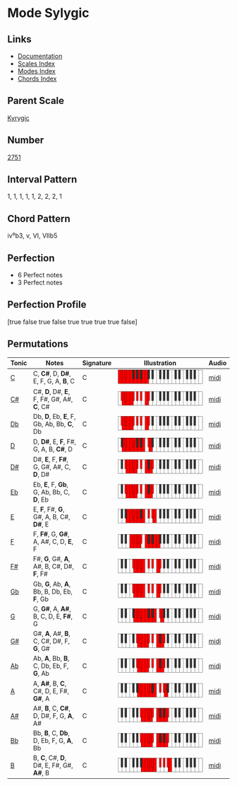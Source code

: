# Mode Sylygic

## Links

- [Documentation](README.md)
- [Scales Index](Scales.md)
- [Modes Index](Modes.md)
- [Chords Index](Chords.md)

## Parent Scale

[Kyrygic](ScaleKyrygic.md)

## Number

[2751](https://ianring.com/musictheory/scales/2751)

## Interval Pattern

1, 1, 1, 1, 1, 2, 2, 2, 1

## Chord Pattern

iv⁰b3, v, VI, VIIb5

## Perfection

- 6 Perfect notes
- 3 Perfect notes

## Perfection Profile

[true false true false true true true true false]

## Permutations

| Tonic | Notes | Signature | Illustration | Audio |
|-------|-------|-----------|--------------|-------|
| [C](ModeCNaturalSylygic.md) | C, **C#**, D, **D#**, E, F, G, A, **B**, C | C | ![CNaturalSylygic](ModeCNaturalSylygic.png) | [midi](https://github.com/edipermadi/music/blob/main/docs/ModeCNaturalSylygic.mid?raw=true) |
| [C#](ModeCSharpSylygic.md) | C#, **D**, D#, **E**, F, F#, G#, A#, **C**, C# | C | ![CSharpSylygic](ModeCSharpSylygic.png) | [midi](https://github.com/edipermadi/music/blob/main/docs/ModeCSharpSylygic.mid?raw=true) |
| [Db](ModeDFlatSylygic.md) | Db, **D**, Eb, **E**, F, Gb, Ab, Bb, **C**, Db | C | ![DFlatSylygic](ModeDFlatSylygic.png) | [midi](https://github.com/edipermadi/music/blob/main/docs/ModeDFlatSylygic.mid?raw=true) |
| [D](ModeDNaturalSylygic.md) | D, **D#**, E, **F**, F#, G, A, B, **C#**, D | C | ![DNaturalSylygic](ModeDNaturalSylygic.png) | [midi](https://github.com/edipermadi/music/blob/main/docs/ModeDNaturalSylygic.mid?raw=true) |
| [D#](ModeDSharpSylygic.md) | D#, **E**, F, **F#**, G, G#, A#, C, **D**, D# | C | ![DSharpSylygic](ModeDSharpSylygic.png) | [midi](https://github.com/edipermadi/music/blob/main/docs/ModeDSharpSylygic.mid?raw=true) |
| [Eb](ModeEFlatSylygic.md) | Eb, **E**, F, **Gb**, G, Ab, Bb, C, **D**, Eb | C | ![EFlatSylygic](ModeEFlatSylygic.png) | [midi](https://github.com/edipermadi/music/blob/main/docs/ModeEFlatSylygic.mid?raw=true) |
| [E](ModeENaturalSylygic.md) | E, **F**, F#, **G**, G#, A, B, C#, **D#**, E | C | ![ENaturalSylygic](ModeENaturalSylygic.png) | [midi](https://github.com/edipermadi/music/blob/main/docs/ModeENaturalSylygic.mid?raw=true) |
| [F](ModeFNaturalSylygic.md) | F, **F#**, G, **G#**, A, A#, C, D, **E**, F | C | ![FNaturalSylygic](ModeFNaturalSylygic.png) | [midi](https://github.com/edipermadi/music/blob/main/docs/ModeFNaturalSylygic.mid?raw=true) |
| [F#](ModeFSharpSylygic.md) | F#, **G**, G#, **A**, A#, B, C#, D#, **F**, F# | C | ![FSharpSylygic](ModeFSharpSylygic.png) | [midi](https://github.com/edipermadi/music/blob/main/docs/ModeFSharpSylygic.mid?raw=true) |
| [Gb](ModeGFlatSylygic.md) | Gb, **G**, Ab, **A**, Bb, B, Db, Eb, **F**, Gb | C | ![GFlatSylygic](ModeGFlatSylygic.png) | [midi](https://github.com/edipermadi/music/blob/main/docs/ModeGFlatSylygic.mid?raw=true) |
| [G](ModeGNaturalSylygic.md) | G, **G#**, A, **A#**, B, C, D, E, **F#**, G | C | ![GNaturalSylygic](ModeGNaturalSylygic.png) | [midi](https://github.com/edipermadi/music/blob/main/docs/ModeGNaturalSylygic.mid?raw=true) |
| [G#](ModeGSharpSylygic.md) | G#, **A**, A#, **B**, C, C#, D#, F, **G**, G# | C | ![GSharpSylygic](ModeGSharpSylygic.png) | [midi](https://github.com/edipermadi/music/blob/main/docs/ModeGSharpSylygic.mid?raw=true) |
| [Ab](ModeAFlatSylygic.md) | Ab, **A**, Bb, **B**, C, Db, Eb, F, **G**, Ab | C | ![AFlatSylygic](ModeAFlatSylygic.png) | [midi](https://github.com/edipermadi/music/blob/main/docs/ModeAFlatSylygic.mid?raw=true) |
| [A](ModeANaturalSylygic.md) | A, **A#**, B, **C**, C#, D, E, F#, **G#**, A | C | ![ANaturalSylygic](ModeANaturalSylygic.png) | [midi](https://github.com/edipermadi/music/blob/main/docs/ModeANaturalSylygic.mid?raw=true) |
| [A#](ModeASharpSylygic.md) | A#, **B**, C, **C#**, D, D#, F, G, **A**, A# | C | ![ASharpSylygic](ModeASharpSylygic.png) | [midi](https://github.com/edipermadi/music/blob/main/docs/ModeASharpSylygic.mid?raw=true) |
| [Bb](ModeBFlatSylygic.md) | Bb, **B**, C, **Db**, D, Eb, F, G, **A**, Bb | C | ![BFlatSylygic](ModeBFlatSylygic.png) | [midi](https://github.com/edipermadi/music/blob/main/docs/ModeBFlatSylygic.mid?raw=true) |
| [B](ModeBNaturalSylygic.md) | B, **C**, C#, **D**, D#, E, F#, G#, **A#**, B | C | ![BNaturalSylygic](ModeBNaturalSylygic.png) | [midi](https://github.com/edipermadi/music/blob/main/docs/ModeBNaturalSylygic.mid?raw=true) |
